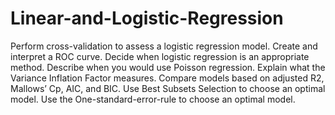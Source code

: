 # Linear-and-Logistic-Regression
Perform cross-validation to assess a logistic regression model.
Create and interpret a ROC curve.
Decide when logistic regression is an appropriate method.
Describe when you would use Poisson regression.
Explain what the Variance Inflation Factor measures.
Compare models based on adjusted R2, Mallows’ Cp, AIC, and BIC.
Use Best Subsets Selection to choose an optimal model.
Use the One-standard-error-rule to choose an optimal model.
